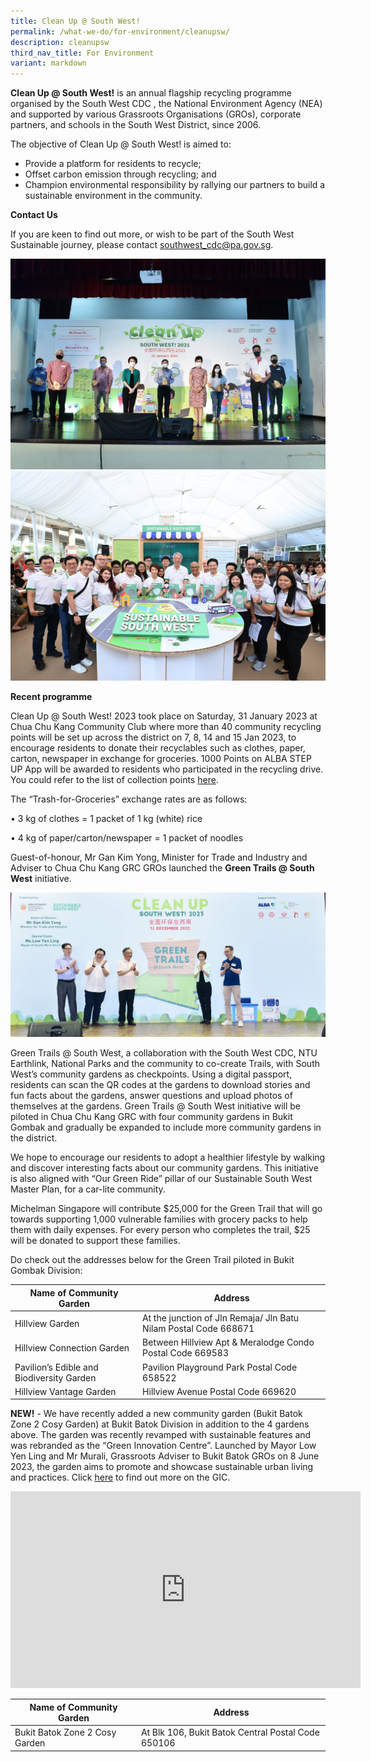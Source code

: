 ```yaml
---
title: Clean Up @ South West!
permalink: /what-we-do/for-environment/cleanupsw/
description: cleanupsw
third_nav_title: For Environment
variant: markdown
---
```

**Clean Up @ South West!**&nbsp;is an annual flagship recycling programme organised by the South West CDC , the National Environment Agency (NEA) and supported by various Grassroots Organisations (GROs), corporate partners, and schools in the South West District, since 2006.

The objective of Clean Up @ South West! is aimed to:
* Provide a platform for residents to recycle;
*   Offset carbon emission through recycling; and
*   Champion environmental responsibility by rallying our partners to build a sustainable environment in the community.


**Contact Us**

If you are keen to find out more, or wish to be part of the South West Sustainable journey, please contact southwest_cdc@pa.gov.sg.

![](/images/What%20We%20Do/For%20Environment/Clean%20Up%20SW.jpg)
  ![](/images/What%20We%20Do/For%20Environment/Sustainable%20SW.jpg)

**Recent programme**

Clean Up @ South West! 2023 took place on Saturday, 31 January 2023 at Chua Chu Kang Community Club where more than 40 community recycling points will be set up across the district on 7, 8, 14 and 15 Jan 2023, to encourage residents to donate their recyclables such as clothes, paper, carton, newspaper in exchange for groceries. 1000 Points on ALBA STEP UP App will be awarded to residents who participated in the recycling drive. You could refer to the list of collection points [here](https://go.gov.sg/cleanupswcollection2023).

The “Trash-for-Groceries” exchange rates are as follows:

•	3 kg of clothes = 1 packet of 1 kg (white) rice

•	4 kg of paper/carton/newspaper = 1 packet of noodles

Guest-of-honour, Mr Gan Kim Yong, Minister for Trade and Industry and Adviser to Chua Chu Kang GRC GROs launched the **Green Trails @ South West** initiative.  

![](/images/What%20We%20Do/For%20Environment/DSC_3108%20(1).jpg)
 
Green Trails @ South West, a collaboration with the South West CDC, NTU Earthlink, National Parks and the community to co-create Trails, with South West’s community gardens as checkpoints. Using a digital passport, residents can scan the QR codes at the gardens to download stories and fun facts about the gardens, answer questions and upload photos of themselves at the gardens.  Green Trails @ South West initiative will be piloted in Chua Chu Kang GRC with four community gardens in Bukit Gombak and gradually be expanded to include more community gardens in the district. 

We hope to encourage our residents to adopt a healthier lifestyle by walking and discover interesting facts about our community gardens. This initiative is also aligned with “Our Green Ride” pillar of our Sustainable South West Master Plan, for a car-lite community.

Michelman Singapore will contribute $25,000 for the Green Trail that will go towards supporting 1,000 vulnerable families with grocery packs to help them with daily expenses. For every person who completes the trail, $25 will be donated to support these families.

Do check out the addresses below for the Green Trail piloted in Bukit Gombak Division:


| **Name of Community Garden** |  **Address** | 
| -------- | -------- | 
| Hillview Garden    | At the junction of Jln Remaja/ Jln Batu Nilam Postal Code 668671    |
 Hillview Connection Garden    | Between Hillview Apt &amp; Meralodge Condo Postal Code 669583   |
Pavilion’s Edible and Biodiversity Garden    | Pavilion Playground Park Postal Code 658522   |
Hillview Vantage Garden   | Hillview Avenue Postal Code 669620

**NEW!** - We have recently added a new community garden (Bukit Batok Zone 2 Cosy Garden) at Bukit Batok Division in addition to the 4 gardens above. The garden was recently revamped with sustainable features and was rebranded as the “Green Innovation Centre”. Launched by Mayor Low Yen Ling and Mr Murali, Grassroots Adviser to Bukit Batok GROs on 8 June 2023, the garden aims to promote and showcase sustainable urban living and practices. Click [here](https://www.8world.com/singapore/green-innovation-centre-2154091) to find out more on the GIC.

<iframe width="560" height="315" src="https://www.youtube.com/embed/6iYLKYRJM1M" title="YouTube video player" frameborder="0" allow="accelerometer; autoplay; clipboard-write; encrypted-media; gyroscope; picture-in-picture" allowfullscreen=""></iframe> 

       
| **Name of Community Garden** | **Address** |
| --- | --- |
| Bukit Batok Zone 2 Cosy Garden| At Blk 106, Bukit Batok Central Postal Code 650106|
